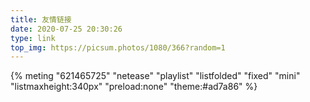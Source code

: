 ```yaml
---
title: 友情链接
date: 2020-07-25 20:30:26
type: link
top_img: https://picsum.photos/1080/366?random=1
---
```


{% meting "621465725" "netease" "playlist" "listfolded" "fixed" "mini" "listmaxheight:340px" "preload:none" "theme:#ad7a86" %}
